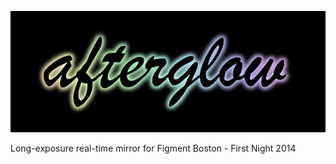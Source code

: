 ![logo](https://github.com/stanleyrya/afterglow-figment/raw/master/logo.png)

Long-exposure real-time mirror for Figment Boston - First Night 2014
